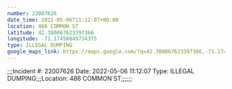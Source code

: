 ```yaml
---
number: 22007626
date_time: 2022-05-06T11:12:07+00:00
location: 486 COMMON ST
latitude: 42.380067623397366
longitude: -71.17458849734375
type: ILLEGAL DUMPING
google_maps_link: https://maps.google.com/?q=42.380067623397366,-71.17458849734375
---
```


;;;Incident #: 22007626  Date: 2022-05-06 11:12:07   Type: ILLEGAL DUMPING;;;Location: 486 COMMON ST;;;;;;
